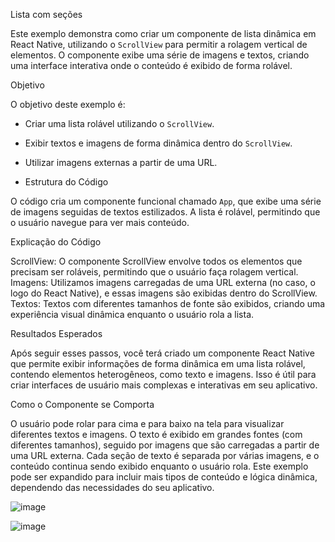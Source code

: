 Lista com seções 

Este exemplo demonstra como criar um componente de lista dinâmica em React Native, utilizando o `ScrollView` 
para permitir a rolagem vertical de elementos. O componente exibe uma série de imagens e 
textos, criando uma interface interativa onde o conteúdo é exibido de forma rolável.

Objetivo

O objetivo deste exemplo é:
- Criar uma lista rolável utilizando o `ScrollView`.
- Exibir textos e imagens de forma dinâmica dentro do `ScrollView`.
- Utilizar imagens externas a partir de uma URL.

- Estrutura do Código

O código cria um componente funcional chamado `App`, que exibe uma série de imagens seguidas de textos estilizados. 
A lista é rolável, permitindo que o usuário navegue para ver mais conteúdo.

Explicação do Código

ScrollView: O componente ScrollView envolve todos os elementos que precisam ser roláveis, permitindo que o usuário faça rolagem vertical.
Imagens: Utilizamos imagens carregadas de uma URL externa (no caso, o logo do React Native), e essas imagens são exibidas dentro do ScrollView.
Textos: Textos com diferentes tamanhos de fonte são exibidos, criando uma experiência visual dinâmica enquanto o usuário rola a lista.

Resultados Esperados

Após seguir esses passos, você terá criado um componente React Native que permite exibir informações de forma dinâmica em uma lista rolável, 
contendo elementos heterogêneos, como texto e imagens. Isso é útil para criar interfaces de usuário mais complexas e interativas em seu aplicativo.

Como o Componente se Comporta

O usuário pode rolar para cima e para baixo na tela para visualizar diferentes textos e imagens.
O texto é exibido em grandes fontes (com diferentes tamanhos), seguido por imagens que são carregadas a partir de uma URL externa.
Cada seção de texto é separada por várias imagens, e o conteúdo continua sendo exibido enquanto o usuário rola.
Este exemplo pode ser expandido para incluir mais tipos de conteúdo e lógica dinâmica, dependendo das necessidades do seu aplicativo.




![image](https://github.com/user-attachments/assets/a2e5b1a2-8818-437d-a905-916ca002b004)

![image](https://github.com/user-attachments/assets/560ddc3c-3b8e-4865-a90e-1eccf42ad278)
